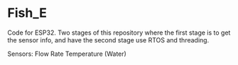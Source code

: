 # Fish_E
Code for ESP32. Two stages of this repository where the first stage is to get the sensor info, and have the second stage use RTOS and threading.

Sensors:
  Flow Rate
  Temperature (Water)
